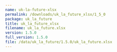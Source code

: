 ```yaml
---
name: uk-la-future-xlsx
permalink: /downloads/uk_la_future_xlsx/1_5_0
package: uk_la_future
title: uk_la_future_xlsx
filename: uk_la_future.xlsx
version: 1.5.0
full_version: 1.5.0
file: /data/uk_la_future/1.5.0/uk_la_future.xlsx
---
```

